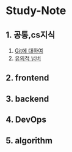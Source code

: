 # Study-Note

## 1. 공통,cs지식
1. [Git에 대하여](https://github.com/empty3331/Study-Note/blob/main/1.%EA%B3%B5%ED%86%B5/Git%EC%9D%B4%EB%9E%80.md)
2. [유의적 넘버](https://github.com/empty3331/Study-Note/blob/main/1.%EA%B3%B5%ED%86%B5/02.%EC%9C%A0%EC%9D%98%EC%A0%81%20%EB%B2%84%EC%A0%84(Semantic%20Versioning).md)

## 2. frontend


## 3. backend

## 4. DevOps

## 5. algorithm
